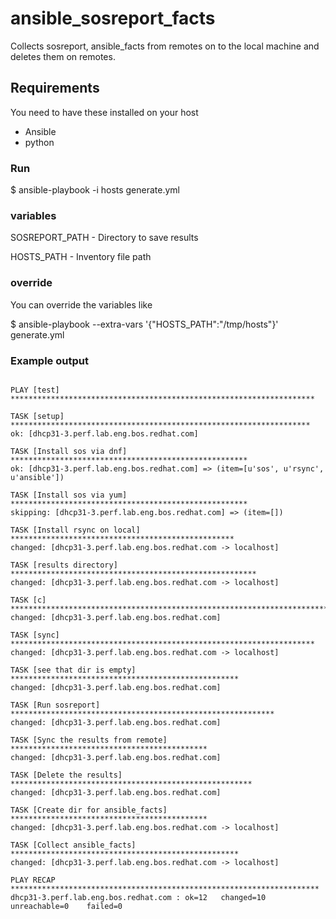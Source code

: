 # ansible_sosreport_facts
Collects sosreport, ansible_facts from remotes on to the local machine and deletes them on remotes.

## Requirements
You need to have these installed on your host
   - Ansible
   - python

### Run
$ ansible-playbook -i hosts generate.yml

### variables

SOSREPORT_PATH - Directory to save results

HOSTS_PATH - Inventory file path

### override
You can override the variables like

$ ansible-playbook --extra-vars '{"HOSTS_PATH":"/tmp/hosts"}' generate.yml

### Example output

```

PLAY [test] ********************************************************************

TASK [setup] *******************************************************************
ok: [dhcp31-3.perf.lab.eng.bos.redhat.com]

TASK [Install sos via dnf] *****************************************************
ok: [dhcp31-3.perf.lab.eng.bos.redhat.com] => (item=[u'sos', u'rsync', u'ansible'])

TASK [Install sos via yum] *****************************************************
skipping: [dhcp31-3.perf.lab.eng.bos.redhat.com] => (item=[]) 

TASK [Install rsync on local] **************************************************
changed: [dhcp31-3.perf.lab.eng.bos.redhat.com -> localhost]

TASK [results directory] *******************************************************
changed: [dhcp31-3.perf.lab.eng.bos.redhat.com -> localhost]

TASK [c] ***********************************************************************
changed: [dhcp31-3.perf.lab.eng.bos.redhat.com]

TASK [sync] ********************************************************************
changed: [dhcp31-3.perf.lab.eng.bos.redhat.com -> localhost]

TASK [see that dir is empty] ***************************************************
changed: [dhcp31-3.perf.lab.eng.bos.redhat.com]

TASK [Run sosreport] ***********************************************************
changed: [dhcp31-3.perf.lab.eng.bos.redhat.com]

TASK [Sync the results from remote] ********************************************
changed: [dhcp31-3.perf.lab.eng.bos.redhat.com]

TASK [Delete the results] ******************************************************
changed: [dhcp31-3.perf.lab.eng.bos.redhat.com]

TASK [Create dir for ansible_facts] ********************************************
changed: [dhcp31-3.perf.lab.eng.bos.redhat.com -> localhost]

TASK [Collect ansible_facts] ***************************************************
changed: [dhcp31-3.perf.lab.eng.bos.redhat.com -> localhost]

PLAY RECAP *********************************************************************
dhcp31-3.perf.lab.eng.bos.redhat.com : ok=12   changed=10   unreachable=0    failed=0

```
